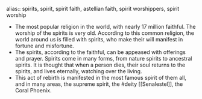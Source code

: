 alias:: spirits, spirit, spirit faith, astellian faith, spirit worshippers, spirit worship

- The most popular religion in the world, with nearly 17 million faithful. The worship of the spirits is very old. According to this common religion, the world around us is filled with spirits, who make their will manifest in fortune and misfortune.
- The spirits, according to the faithful, can be appeased with offerings and prayer. Spirits come in many forms, from nature spirits to ancestral spirits. It is thought that when a person dies, their soul returns to the spirits, and lives eternally, watching over the living.
- This act of rebirth is manifested in the most famous spirit of them all, and in many areas, the supreme spirit, the #deity [[Senalestel]], the Coral Phoenix.